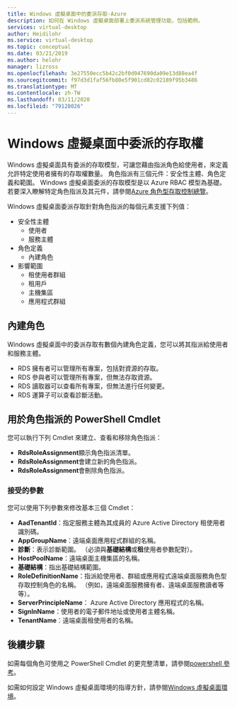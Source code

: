 ```yaml
---
title: Windows 虛擬桌面中的委派存取-Azure
description: 如何在 Windows 虛擬桌面部署上委派系統管理功能，包括範例。
services: virtual-desktop
author: Heidilohr
ms.service: virtual-desktop
ms.topic: conceptual
ms.date: 03/21/2019
ms.author: helohr
manager: lizross
ms.openlocfilehash: 3e27550ecc5b42c2bf0d947690da09e13d88ea4f
ms.sourcegitcommit: f97d3d1faf56fb80e5f901cd82c02189f95b3486
ms.translationtype: MT
ms.contentlocale: zh-TW
ms.lasthandoff: 03/11/2020
ms.locfileid: "79128026"
---
```

# <a name="delegated-access-in-windows-virtual-desktop"></a>Windows 虛擬桌面中委派的存取權

Windows 虛擬桌面具有委派的存取模型，可讓您藉由指派角色給使用者，來定義允許特定使用者擁有的存取權數量。 角色指派有三個元件：安全性主體、角色定義和範圍。 Windows 虛擬桌面委派的存取模型是以 Azure RBAC 模型為基礎。 若要深入瞭解特定角色指派及其元件，請參閱[Azure 角色型存取控制總覽](../role-based-access-control/built-in-roles.md)。

Windows 虛擬桌面委派存取針對角色指派的每個元素支援下列值：

* 安全性主體
    * 使用者
    * 服務主體
* 角色定義
    * 內建角色
* 影響範圍
    * 租使用者群組
    * 租用戶
    * 主機集區
    * 應用程式群組

## <a name="built-in-roles"></a>內建角色

Windows 虛擬桌面中的委派存取有數個內建角色定義，您可以將其指派給使用者和服務主體。

* RDS 擁有者可以管理所有專案，包括對資源的存取。
* RDS 參與者可以管理所有專案，但無法存取資源。
* RDS 讀取器可以查看所有專案，但無法進行任何變更。
* RDS 運算子可以查看診斷活動。

## <a name="powershell-cmdlets-for-role-assignments"></a>用於角色指派的 PowerShell Cmdlet

您可以執行下列 Cmdlet 來建立、查看和移除角色指派：

* **RdsRoleAssignment**顯示角色指派清單。
* **RdsRoleAssignment**會建立新的角色指派。
* **RdsRoleAssignment**會刪除角色指派。

### <a name="accepted-parameters"></a>接受的參數

您可以使用下列參數來修改基本三個 Cmdlet：

* **AadTenantId**：指定服務主體為其成員的 Azure Active Directory 租使用者識別碼。
* **AppGroupName**：遠端桌面應用程式群組的名稱。
* **診斷**：表示診斷範圍。 （必須與**基礎結構**或**租**使用者參數配對）。
* **HostPoolName**：遠端桌面主機集區的名稱。
* **基礎結構**：指出基礎結構範圍。
* **RoleDefinitionName**：指派給使用者、群組或應用程式遠端桌面服務角色型存取控制角色的名稱。 （例如，遠端桌面服務擁有者、遠端桌面服務讀者等等）。
* **ServerPrincipleName**： Azure Active Directory 應用程式的名稱。
* **SignInName**：使用者的電子郵件地址或使用者主體名稱。
* **TenantName**：遠端桌面租使用者的名稱。

## <a name="next-steps"></a>後續步驟

如需每個角色可使用之 PowerShell Cmdlet 的更完整清單，請參閱[powershell 參考](/powershell/windows-virtual-desktop/overview)。

如需如何設定 Windows 虛擬桌面環境的指導方針，請參閱[Windows 虛擬桌面環境](environment-setup.md)。
